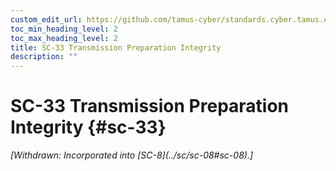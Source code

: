 ```yaml
---
custom_edit_url: https://github.com/tamus-cyber/standards.cyber.tamus.edu/tree/main/static/content/tamus.edu/TAMUS_profile.xml
toc_min_heading_level: 2
toc_max_heading_level: 2
title: SC-33 Transmission Preparation Integrity
description: ""
---
```


# SC-33 Transmission Preparation Integrity {#sc-33}

<prop xmlns="http://csrc.nist.gov/ns/oscal/1.0" name="status" value="withdrawn">
            <em>[Withdrawn: Incorporated into [SC-8](../sc/sc-08#sc-08).]</em>
         </prop>
         


